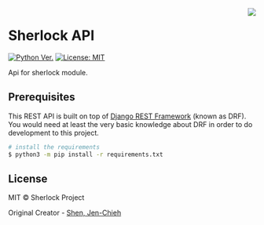 <img align="right" src="https://user-images.githubusercontent.com/27065646/53551960-ae4dff80-3b3a-11e9-9075-cef786c69364.png"/>

# Sherlock API

[![Python Ver.](https://img.shields.io/badge/python-%3E=_3.6-green.svg)](https://www.python.org/downloads/)
[![License: MIT](https://img.shields.io/badge/License-MIT-blue.svg)](https://opensource.org/licenses/MIT)

Api for sherlock module.

## Prerequisites

This REST API is built on top of [Django REST Framework](https://www.django-rest-framework.org/)
(known as DRF). You would need at least the very basic knowledge about DRF in
order to do development to this project.

```sh
# install the requirements
$ python3 -m pip install -r requirements.txt
```

## License

MIT © Sherlock Project

Original Creator - [Shen, Jen-Chieh](https://github.com/jcs090218)
